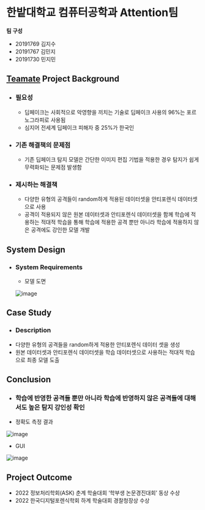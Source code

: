 # 한밭대학교 컴퓨터공학과 Attention팀

**팀 구성**
- 20191769 김지수 
- 20191767 김민지
- 20191730 민지민

## <u>Teamate</u> Project Background
- ### 필요성
  - 딥페이크는 사회적으로 악영향을 끼치는 기술로 딥페이크 사용의 96%는 포르노그라피로 사용됨
  - 심지어 전세계 딥페이크 피해자 중 25%가 한국인
- ### 기존 해결책의 문제점
  - 기존 딥페이크 탐지 모델은 간단한 이미지 편집 기법을 적용한 경우 탐지가 쉽게 무력화되는 문제점 발생함
- ### 제시하는 해결책
  - 다양한 유형의 공격들이 random하게 적용된 데이터셋을 안티포렌식 데이터셋으로 사용
  - 공격이 적용되지 않은 원본 데이터셋과 안티포렌식 데이터셋을 함께 학습에 적용하는 적대적 학습을 통해 학습에 적용한 공격 뿐만 아니라 학습에 적용하지 않은 공격에도 강인한 모델 개발
  
## System Design
  - ### System Requirements
    - 모델 도면
    
    ![image](https://user-images.githubusercontent.com/54435771/205571508-15d7ec61-8606-40cc-a490-ae638ccd01ba.png)
    
## Case Study
  - ### Description
  - 다양한 유형의 공격들을 random하게 적용한 안티포렌식 데이터 셋을 생성
  - 원본 데이터셋과 안티포렌식 데이터셋을 학습 데이터셋으로 사용하는 적대적 학습으로 최종 모델 도출
  
## Conclusion
  - ### 학습에 반영한 공격들 뿐만 아니라 학습에 반영하지 않은 공격들에 대해서도 높은 탐지 강인성 확인
  - 정확도 측정 결과
  
  ![image](https://user-images.githubusercontent.com/54435771/205572001-1f8193ef-e8b6-4ea2-ba50-2d02d81a543d.png)

  - GUI
  
  ![image](https://user-images.githubusercontent.com/54435771/205572046-fdaeb26b-28d5-4ae3-95e3-7129a945d91c.png)

  
## Project Outcome
- 2022 정보처리학회(ASK) 춘계 학술대회 ‘학부생 논문경진대회’ 동상 수상
- 2022 한국디지털포렌식학회 하계 학술대회 경찰청장상 수상
